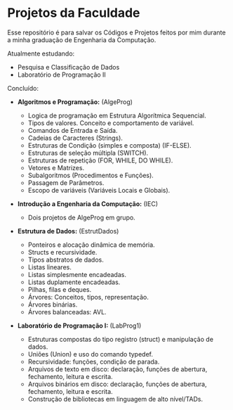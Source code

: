 # Projetos da Faculdade
 Esse repositório é para salvar os Códigos e Projetos feitos por mim durante a minha graduação de Engenharia da Computação.

 Atualmente estudando: 
* Pesquisa e Classificação de Dados
* Laboratório de Programação II
   
 Concluído:
* **Algoritmos e Programação:** (AlgeProg)
  * Logica de programação em Estrutura Algorítmica Sequencial.
  * Tipos de valores. Conceito e comportamento de variável.
  * Comandos de Entrada e Saída.
  * Cadeias de Caracteres (Strings).
  * Estruturas de Condição (simples e composta) (IF-ELSE).
  * Estruturas de seleção múltipla (SWITCH).
  * Estruturas de repetição (FOR, WHILE, DO WHILE).
  * Vetores e Matrizes.
  * Subalgoritmos (Procedimentos e Funções).
  * Passagem de Parâmetros.
  * Escopo de variáveis (Variáveis Locais e Globais).

* **Introdução a Engenharia da Computação:** (IEC)
  * Dois projetos de AlgeProg em grupo.

* **Estrutura de Dados:** (EstrutDados)
  * Ponteiros e alocação dinâmica de memória.
  * Structs e recursividade.
  * Tipos abstratos de dados.
  * Listas lineares.
  * Listas simplesmente encadeadas.
  * Listas duplamente encadeadas.
  * Pilhas, filas e deques.
  * Árvores: Conceitos, tipos, representação.
  * Árvores binárias.
  * Árvores balanceadas: AVL.

* **Laboratório de Programação I:** (LabProg1)
  * Estruturas compostas do tipo registro (struct) e manipulação de dados.
  * Uniões (Union) e uso do comando typedef.
  * Recursividade: funções, condição de parada.
  * Arquivos de texto em disco: declaração, funções de abertura, fechamento, leitura e escrita.
  * Arquivos binários em disco: declaração, funções de abertura, fechamento, leitura e escrita.
  * Construção de bibliotecas em linguagem de alto nível/TADs.
